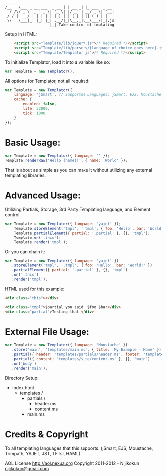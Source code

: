 ```
 _____                     _       _             
/__   \___ _ __ ___  _ __ | | __ _| |_ ___  _ __ 
  / /\/ _ \ '_ ` _ \| '_ \| |/ _` | __/ _ \| '__|
 / / |  __/ | | | | | |_) | | (_| | || (_) | |   
 \/   \___|_| |_| |_| .__/|_|\__,_|\__\___/|_|.js
                    |_| Take control of tmplating          
```

Setup in HTML:

```html
    <script src="Template/lib/jquery.js">/* Required */</script>
    <script src="Template/lib/parsers/{language of choice goes here}.js">/* Required if utilizing 3rd party langauge */</script>
    <script src="Template/Templator.js">/* Required */</script>
```

To initialize Templator, load it into a variable like so:

```javascript
var Template = new Templator();
```

All options for Templator, not all required:

```javascript
var Template = new Templator({
    language: 'jSmart', // Supported Languages: jSmart, EJS, Moustache, Trimpath, YAJET, JST, HAML, or Empty
    cache: {
        enabled: false,
        life: 32000,
        tick: 1000
    }
});
```

# Basic Usage:

```javascript
var Template = new Templator({ language: '' });
Template.renderRaw('Hello {name}!', { name: 'World' });
```

That is about as simple as you can make it without utilizing any external templating libraries.

# Advanced Usage: 

Utilizing Partials, Storage, 3rd Party Templating language, and Element control

```javascript
var Template = new Templator({ language: 'yajet' });
    Template.storeElement('tmpl', '.tmpl', { foo: 'Hello', bar: 'World!' });
    Template.partialElement({ partial: '.partial' }, {}, 'tmpl');
    Template.on('.this');
    Template.render('tmpl');
```

Or you can chain it:

```javascript
var Template = new Templator({ language: 'yajet' })
   .storeElement('tmpl', '.tmpl', { foo: 'Hello', bar: 'World!' })
   .partialElement({ partial: '.partial' }, {}, 'tmpl')
   .on('.this')
   .render('tmpl');
```

HTML used for this example:

```html
<div class="this"></div>

<div class="tmpl">$partial you said: $foo $bar</div>
<div class="partial">Testing that </div>
```

# External File Usage:

```javascript
var Template = new Templator({ language: 'Moustache' })
   .store('main', 'templates/main.ms', { title: 'My Example - Home' })
   .partial({ header: 'templates/partials/header.ms', footer: 'templates/partials/footer.ms' }, { location: 'index' }, 'main')
   .partial({ content: 'templates/site/content.ms' }, {}, 'main')
   .on('body')
   .render('main');
```

Directory Setup:

* index.html
    * templates /
        * partials /
            * header.ms
            * content.ms
        * main.ms

# Credits & Copyright

To all templating languages that this supports. (jSmart, EJS, Moustache, Trimpath, YAJET, JST, TFTsl, HAML)

AOL License <http://aol.nexua.org>
Copyright 2011-2012 - Nijikokun <nijikokun@gmail.com>